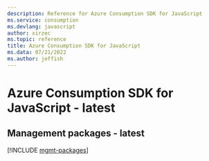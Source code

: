 ```yaml
---
description: Reference for Azure Consumption SDK for JavaScript
ms.service: consumption
ms.devlang: javascript
author: xirzec
ms.topic: reference
title: Azure Consumption SDK for JavaScript
ms.data: 07/21/2022
ms.author: jeffish
---
```

# Azure Consumption SDK for JavaScript - latest

## Management packages - latest
[!INCLUDE [mgmt-packages](consumption-mgmt-index.md)]
